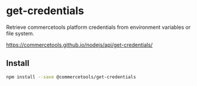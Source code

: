 # get-credentials

Retrieve commercetools platform credentials from environment variables or file system.

https://commercetools.github.io/nodejs/api/get-credentials/

## Install

```bash
npm install --save @commercetools/get-credentials
```
